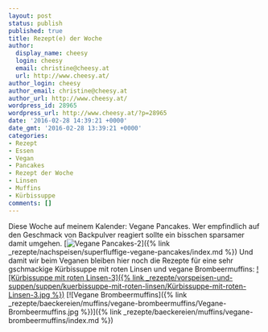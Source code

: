 ```yaml
---
layout: post
status: publish
published: true
title: Rezept(e) der Woche
author:
  display_name: cheesy
  login: cheesy
  email: christine@cheesy.at
  url: http://www.cheesy.at/
author_login: cheesy
author_email: christine@cheesy.at
author_url: http://www.cheesy.at/
wordpress_id: 28965
wordpress_url: http://www.cheesy.at/?p=28965
date: '2016-02-28 14:39:21 +0000'
date_gmt: '2016-02-28 13:39:21 +0000'
categories:
- Rezept
- Essen
- Vegan
- Pancakes
- Rezept der Woche
- Linsen
- Muffins
- Kürbissuppe
comments: []
---
```

Diese Woche auf meinem Kalender: Vegane Pancakes. Wer empfindlich auf den Geschmack von Backpulver reagiert sollte ein bisschen sparsamer damit umgehen.
[![Vegane Pancakes-2](http://www.cheesy.at/wp-content/uploads/Vegane-Pancakes-2.jpg)]({% link _rezepte/nachspeisen/superfluffige-vegane-pancakes/index.md %})
Und damit wir beim Veganen bleiben hier noch die Rezepte für eine sehr gschmackige Kürbissuppe mit roten Linsen und vegane Brombeermuffins:
[![Kürbissuppe mit roten Linsen-3]({% link _rezepte/vorspeisen-und-suppen/suppen/kuerbissuppe-mit-roten-linsen/Kürbissuppe-mit-roten-Linsen-3.jpg %})](http://www.cheesy.at/rezepte/vorspeisen-und-suppen/kurbissuppe-mit-roten-linsen/)
[![Vegane Brombeermuffins]({% link _rezepte/baeckereien/muffins/vegane-brombeermuffins/Vegane-Brombeermuffins.jpg %})]({% link _rezepte/baeckereien/muffins/vegane-brombeermuffins/index.md %})
